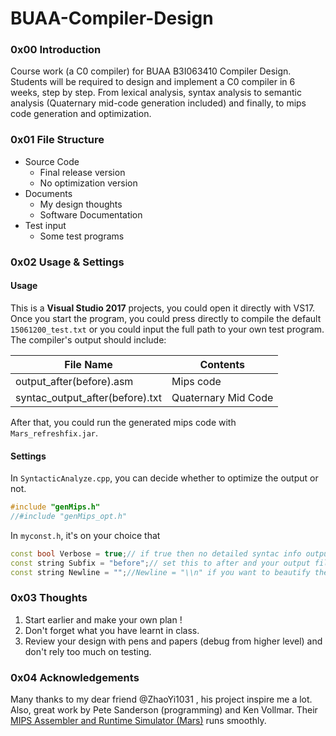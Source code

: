 # BUAA-Compiler-Design
### 0x00 Introduction
Course work (a C0 compiler) for BUAA B3I063410 Compiler Design.  
Students will be required to design and implement a C0 compiler in 6 weeks, step by step. From lexical analysis, syntax analysis to semantic analysis (Quaternary mid-code generation included) and finally, to mips code generation and optimization.  
### 0x01 File Structure
- Source Code 
  - Final release version
  - No optimization version
- Documents  
  - My design thoughts
  - Software Documentation
- Test input  
  - Some test programs
### 0x02 Usage & Settings
#### Usage
This is a **Visual Studio 2017** projects, you could open it directly with VS17. 
Once you start the program, you could press <enter> directly to compile the default `15061200_test.txt` or you could input the full path
  to your own test program.
The compiler's output should include:
   
File Name    | Contents  
------------ | ------------  
output_after(before).asm | Mips code    
syntac_output_after(before).txt | Quaternary Mid Code
  
After that, you could run the generated mips code with `Mars_refreshfix.jar`.
#### Settings
In `SyntacticAnalyze.cpp`, you can decide whether to optimize the output or not.
```C++
#include "genMips.h" 
//#include "genMips_opt.h"
```
In `myconst.h`, it's on your choice that
```C++
const bool Verbose = true;// if true then no detailed syntac info output in console 
const string Subfix = "before";// set this to after and your output file will be named with subfix '_after'
const string Newline = "";//Newline = "\\n" if you want to beautify the mips runtime output (automatic line feed)
```
### 0x03 Thoughts
1. Start earlier and make your own plan !
2. Don't forget what you have learnt in class.
3. Review your design with pens and papers (debug from higher level) and don't rely too much on testing.
### 0x04 Acknowledgements
Many thanks to my dear friend @ZhaoYi1031 , his project inspire me a lot.
Also, great work by Pete Sanderson (programming) and Ken Vollmar. Their [MIPS Assembler and Runtime Simulator (Mars)](http://courses.missouristate.edu/KenVollmar/mars/papers.htm) runs smoothly.
